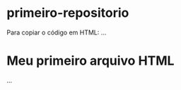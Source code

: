 # primeiro-repositorio

Para copiar o código em HTML:
...
<hmtl>
  <h1>Meu primeiro arquivo HTML</h1>
</html>
...
